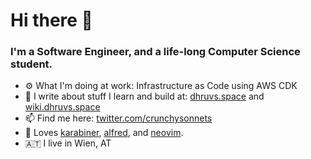 Hi there 👋
===

### I'm a Software Engineer, and a life-long Computer Science student.


- ⚙️  What I'm doing at work: Infrastructure as Code using AWS CDK
- 🌱 I write about stuff I learn and build at:
    [dhruvs.space](https://dhruvs.space) and [wiki.dhruvs.space](https://wiki.dhruvs.space)
- 📫 Find me here:
    [twitter.com/crunchysonnets](https://twitter.com/crunchysonnets)
- 💙 Loves [karabiner](https://karabiner-elements.pqrs.org/), [alfred](https://www.alfredapp.com/), and [neovim](https://github.com/neovim/neovim).
- 🇦🇹 I live in Wien, AT
